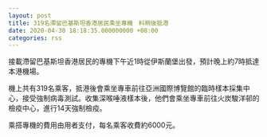 ```yaml
---
layout: post
title: 319名滯留巴基斯坦香港居民乘坐專機　料稍後抵港
date: 2020-04-30 18:18:35.000000000 +08:00
categories: rss
---
```


接載滯留巴基斯坦香港居民的專機下午近1時從伊斯蘭堡出發，預計晚上約7時抵達本港機場。

機上共有319名乘客，抵港後會乘坐專車前往亞洲國際博覽館的臨時樣本採集中心，接受強制病毒測試。收集深喉唾液樣本後，他們會乘坐專車前往火炭駿洋邨的檢疫中心，進行14天強制檢疫。
 
乘搭專機的費用由用者支付，每名乘客收費約6000元。

